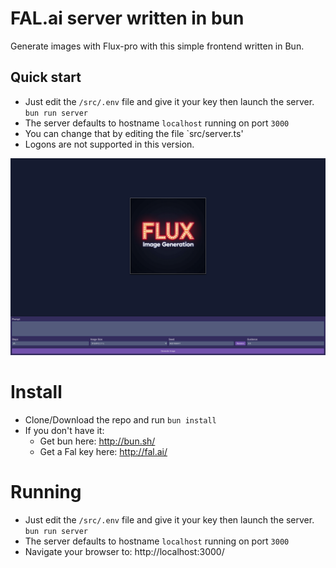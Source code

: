 # FAL.ai server written in bun
Generate images with Flux-pro with this simple frontend written in Bun.

## Quick start

- Just edit the `/src/.env` file and give it your key then launch the server. `bun run server`
- The server defaults to hostname `localhost` running on port `3000`
- You can change that by editing the file `src/server.ts'
- Logons are not supported in this version.

![web interface](./assets/web.png)

# Install
- Clone/Download the repo and run `bun install`
- If you don't have it:
	- Get bun here: http://bun.sh/
	- Get a Fal key here: http://fal.ai/

# Running
- Just edit the `/src/.env` file and give it your key then launch the server. `bun run server`
- The server defaults to hostname `localhost` running on port `3000`
- Navigate your browser to: http://localhost:3000/
